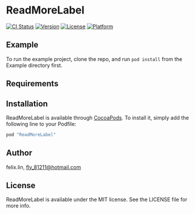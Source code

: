 # ReadMoreLabel

[![CI Status](http://img.shields.io/travis/felix.lin/ReadMoreLabel.svg?style=flat)](https://travis-ci.org/felix.lin/ReadMoreLabel)
[![Version](https://img.shields.io/cocoapods/v/ReadMoreLabel.svg?style=flat)](http://cocoapods.org/pods/ReadMoreLabel)
[![License](https://img.shields.io/cocoapods/l/ReadMoreLabel.svg?style=flat)](http://cocoapods.org/pods/ReadMoreLabel)
[![Platform](https://img.shields.io/cocoapods/p/ReadMoreLabel.svg?style=flat)](http://cocoapods.org/pods/ReadMoreLabel)

## Example

To run the example project, clone the repo, and run `pod install` from the Example directory first.

## Requirements

## Installation

ReadMoreLabel is available through [CocoaPods](http://cocoapods.org). To install
it, simply add the following line to your Podfile:

```ruby
pod "ReadMoreLabel"
```

## Author

felix.lin, fly_81211@hotmail.com

## License

ReadMoreLabel is available under the MIT license. See the LICENSE file for more info.
